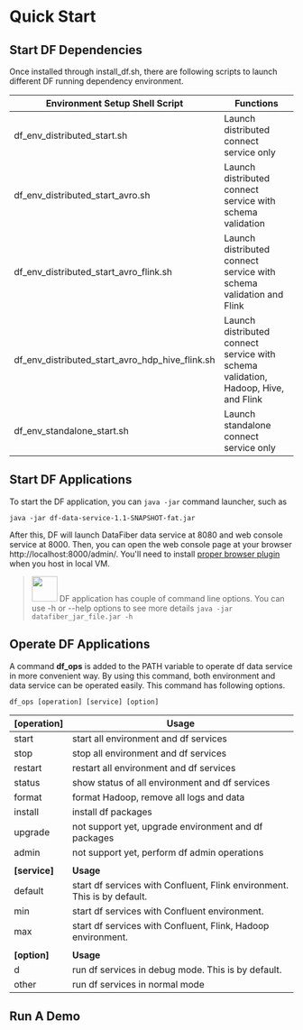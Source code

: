 # Quick Start
## Start DF Dependencies
Once installed through install_df.sh, there are following scripts to launch different DF running dependency environment.

| Environment Setup Shell Script  | Functions |
| ------------- | ------------- |
| df_env_distributed_start.sh  | Launch distributed connect service only |
| df_env_distributed_start_avro.sh  | Launch distributed connect service with schema validation  |
| df_env_distributed_start_avro_flink.sh | Launch distributed connect service with schema validation and Flink |
| df_env_distributed_start_avro_hdp_hive_flink.sh | Launch distributed connect service with schema validation, Hadoop, Hive, and Flink|
| df_env_standalone_start.sh | Launch standalone connect service only |

## Start DF Applications
To start the DF application, you can ```java -jar``` command launcher, such as 

    java -jar df-data-service-1.1-SNAPSHOT-fat.jar
After this, DF will launch DataFiber data service at 8080 and web console service at 8000. Then, you can open the web console page at your browser http://localhost:8000/admin/. You'll need to install [proper browser plugin](troubleshooting_area.html#Access-Control-Allow-Origin_header_access_is_not_allowed) when you host in local VM.

><img src="image/tip.jpg" width="45" height="45"/> DF application has couple of command line options. You can use -h or --help options to see more details ```java -jar datafiber_jar_file.jar -h```

## Operate DF Applications
A command **df_ops** is added to the PATH variable to operate df data service in more convenient way. By using this command, both environment and data service can be operated easily. This command has following options.
    
    df_ops [operation] [service] [option]
    
|[operation]|Usage|
| ------------- | ------------- |
|start   |start all environment and df services| 
|stop   |stop all environment and df services| 
|restart   |restart all environment and df services| 
|status|show status of all environment and df services| 
|format|format Hadoop, remove all logs and data| 
|install|install df packages| 
|upgrade| not support yet, upgrade environment and df packages| 
|admin|not support yet, perform df admin operations| 
|||
|**[service]**|**Usage**|
|default   |start df services with Confluent, Flink environment. This is by default.| 
|min   |start df services with Confluent environment.| 
|max   |start df services with Confluent, Flink, Hadoop environment.| 
|||
|**[option]**|**Usage**|
|d|run df services in debug mode. This is by default.| 
|other|run df services in normal mode|  


## Run A Demo